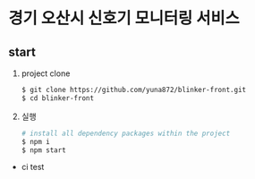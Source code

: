 # 경기 오산시 신호기 모니터링 서비스

## start

1. project clone

    ```bash
    $ git clone https://github.com/yuna872/blinker-front.git
    $ cd blinker-front
    ```

2. 실행

    ```bash
    # install all dependency packages within the project
    $ npm i
    $ npm start
    ```

- ci test
